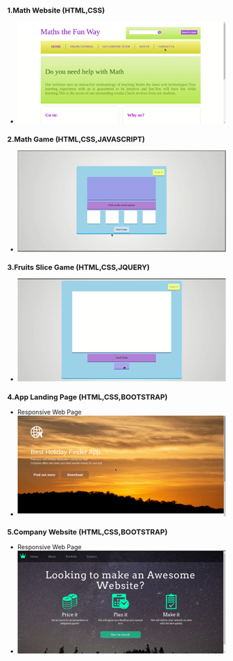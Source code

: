 ### 1.Math Website (HTML,CSS)
- <img src="img/math_website.gif">


### 2.Math Game (HTML,CSS,JAVASCRIPT)
- <img src="img/math_game.gif">

### 3.Fruits Slice Game (HTML,CSS,JQUERY)
- <img src="img/fruits_slice_game.gif">

### 4.App Landing Page (HTML,CSS,BOOTSTRAP)
- Responsive Web Page
- <img src="img/app_land.gif">

### 5.Company Website (HTML,CSS,BOOTSTRAP)
- Responsive Web Page
- <img src="img/company_website.gif">

